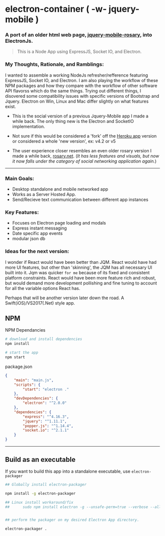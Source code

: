# electron-container ( -w- jquery-mobile )

### A port of an older html web page, [jquery-mobile-rosary](https://github.com/mezcel/rosary-jquery-mobile), into ElectronJs.

> This is a Node App using ExpressJS, Socket IO, and Electron.

### My Thoughts, Rationale, and Ramblings:

I wanted to assemble a working NodeJs refresher/refference featuring ExpressJS, Socket IO, and Electron. I am also playing the workflow of these NPM packages and how they compare with the workflow of other software API flavorss which do the same things. Trying out different things, I disovered some compatibility issues with specific versions of Bootstrap and Jquery. Electron on Win, Linux and Mac differ slightly on what features exist.

* This is the social version of a previous Jquery-Mobile app I made a while back. The only thing new is the Electron and SocketIO implementation.

* Not sure if this would be considered a 'fork' off the [Heroku app](https://github.com/mezcel/heroku-joyful-mystery) version or considered a whole 'new version', ex: v4.2 or v5

* The user experience closer resembles an even older rosary version I made a while back, [rosary.net](https://github.com/mezcel/rosary.net). (_It has less features and visuals, but now it now falls under the category of social networking application again._)

---

### Main Goals:


* Desktop standalone and mobile networked app
* Works as a Server Hosted App.
* Send/Recieve text communication between different app instances

### Key Features:

* Focuses on Electron page loading and modals
* Express instant messaging
* Date specific app events
* modular json db

### Ideas for the next version:

I wonder if React would have been better than JQM. React would have had more UI features, but other than 'skinning', the JQM has all necessary UI built into it. Jqm was quicker ```for me``` because of its fixed and consistent platform constraints. React would have been more feature rich and robust, but would demand more development pollishing and fine tuning to account for all the variable options React has.

Perhaps that will be another version later down the road. A Swift(iOS)/VS2017(.Net) style app.

## NPM

NPM Dependancies

```sh
# download and install dependencies
npm install

# start the app
npm start
```

package.json

```json
{
    "main": "main.js",
    "scripts": {
        "start": "electron ."
    },
    "devDependencies": {
        "electron": "^2.0.0"
    },
    "dependencies": {
        "express": "^4.16.3",
        "jquery": "^1.11.1",
        "popper.js": "^1.14.4",
        "socket.io": "^2.1.1"
    }
}
```

---

## Build as an executable

If you want to build this app into a standalone executable, use ```electron-packager```

```sh
## Globally install electron-packager

npm install -g electron-packager

## Linux install workaround/fix
##      sudo npm install electron -g --unsafe-perm=true --verbose --allow-root


## perform the packager on my desired Electron App directory.

electron-packager .
```
